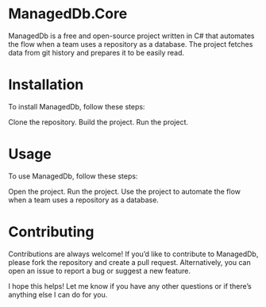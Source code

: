 # ManagedDb.Core

ManagedDb is a free and open-source project written in C# that automates the flow when a team uses a repository as a database. The project fetches data from git history and prepares it to be easily read.

# Installation

To install ManagedDb, follow these steps:

Clone the repository.
Build the project.
Run the project.

# Usage

To use ManagedDb, follow these steps:

Open the project.
Run the project.
Use the project to automate the flow when a team uses a repository as a database.

# Contributing

Contributions are always welcome! If you’d like to contribute to ManagedDb, please fork the repository and create a pull request. Alternatively, you can open an issue to report a bug or suggest a new feature.

I hope this helps! Let me know if you have any other questions or if there’s anything else I can do for you.